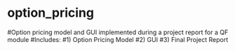 # option_pricing
#Option pricing model and GUI implemented during a project report for a QF module
#Includes: 
#1) Option Pricing Model
#2) GUI 
#3) Final Project Report
